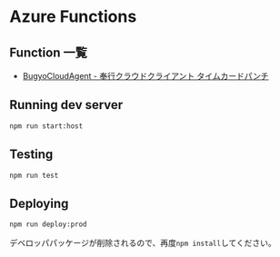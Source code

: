 # Azure Functions

## Function 一覧

- [BugyoCloudAgent - 奉行クラウドクライアント タイムカードパンチ](./README.BugyoCloudAgent.md)

## Running dev server

```bash
npm run start:host
```

## Testing

```bash
npm run test
```

## Deploying

```bash
npm run deploy:prod
```

デベロッパパッケージが削除されるので、再度`npm install`してください。
